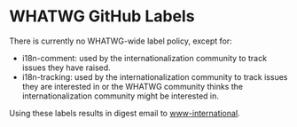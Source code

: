 # WHATWG GitHub Labels

There is currently no WHATWG-wide label policy, except for:

* i18n-comment: used by the internationalization community to track issues they have raised.
* i18n-tracking: used by the internationalization community to track issues they are interested in or the WHATWG community thinks the internationalization community might be interested in.

Using these labels results in digest email to [www-international](https://lists.w3.org/Archives/Public/www-international/).
